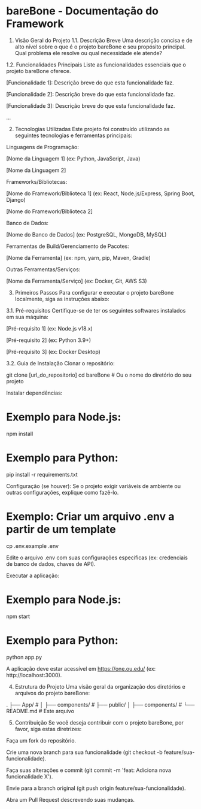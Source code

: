 # bareBone - Documentação do Framework

1. Visão Geral do Projeto
1.1. Descrição Breve
Uma descrição concisa e de alto nível sobre o que é o projeto bareBone e seu propósito principal. Qual problema ele resolve ou qual necessidade ele atende?

1.2. Funcionalidades Principais
Liste as funcionalidades essenciais que o projeto bareBone oferece.

[Funcionalidade 1]: Descrição breve do que esta funcionalidade faz.

[Funcionalidade 2]: Descrição breve do que esta funcionalidade faz.

[Funcionalidade 3]: Descrição breve do que esta funcionalidade faz.

...

2. Tecnologias Utilizadas
Este projeto foi construído utilizando as seguintes tecnologias e ferramentas principais:

Linguagens de Programação:

[Nome da Linguagem 1] (ex: Python, JavaScript, Java)

[Nome da Linguagem 2]

Frameworks/Bibliotecas:

[Nome do Framework/Biblioteca 1] (ex: React, Node.js/Express, Spring Boot, Django)

[Nome do Framework/Biblioteca 2]

Banco de Dados:

[Nome do Banco de Dados] (ex: PostgreSQL, MongoDB, MySQL)

Ferramentas de Build/Gerenciamento de Pacotes:

[Nome da Ferramenta] (ex: npm, yarn, pip, Maven, Gradle)

Outras Ferramentas/Serviços:

[Nome da Ferramenta/Serviço] (ex: Docker, Git, AWS S3)

3. Primeiros Passos
Para configurar e executar o projeto bareBone localmente, siga as instruções abaixo:

3.1. Pré-requisitos
Certifique-se de ter os seguintes softwares instalados em sua máquina:

[Pré-requisito 1] (ex: Node.js v18.x)

[Pré-requisito 2] (ex: Python 3.9+)

[Pré-requisito 3] (ex: Docker Desktop)

3.2. Guia de Instalação
Clonar o repositório:

git clone [url_do_repositorio]
cd bareBone # Ou o nome do diretório do seu projeto

Instalar dependências:

# Exemplo para Node.js:
npm install
# Exemplo para Python:
pip install -r requirements.txt

Configuração (se houver):
Se o projeto exigir variáveis de ambiente ou outras configurações, explique como fazê-lo.

# Exemplo: Criar um arquivo .env a partir de um template
cp .env.example .env

Edite o arquivo .env com suas configurações específicas (ex: credenciais de banco de dados, chaves de API).

Executar a aplicação:

# Exemplo para Node.js:
npm start
# Exemplo para Python:
python app.py

A aplicação deve estar acessível em https://one.ou.edu/ (ex: http://localhost:3000).

4. Estrutura do Projeto
Uma visão geral da organização dos diretórios e arquivos do projeto bareBone:

.
├── App/                # 
│   ├── components/     # 
├── public/
│   ├── components/     # 
└── README.md           # Este arquivo

5. Contribuição
Se você deseja contribuir com o projeto bareBone, por favor, siga estas diretrizes:

Faça um fork do repositório.

Crie uma nova branch para sua funcionalidade (git checkout -b feature/sua-funcionalidade).

Faça suas alterações e commit (git commit -m 'feat: Adiciona nova funcionalidade X').

Envie para a branch original (git push origin feature/sua-funcionalidade).

Abra um Pull Request descrevendo suas mudanças.

